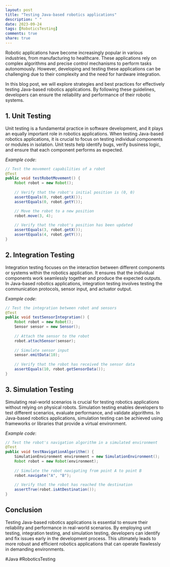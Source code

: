 ```yaml
---
layout: post
title: "Testing Java-based robotics applications"
description: " "
date: 2023-09-24
tags: [RoboticsTesting]
comments: true
share: true
---
```


Robotic applications have become increasingly popular in various industries, from manufacturing to healthcare. These applications rely on complex algorithms and precise control mechanisms to perform tasks autonomously. However, developing and testing these applications can be challenging due to their complexity and the need for hardware integration.

In this blog post, we will explore strategies and best practices for effectively testing Java-based robotics applications. By following these guidelines, developers can ensure the reliability and performance of their robotic systems.

## 1. Unit Testing
Unit testing is a fundamental practice in software development, and it plays an equally important role in robotics applications. When testing Java-based robotics applications, it is crucial to focus on testing individual components or modules in isolation. Unit tests help identify bugs, verify business logic, and ensure that each component performs as expected.

*Example code*:
```java
// Test the movement capabilities of a robot
@Test
public void testRobotMovement() {
    Robot robot = new Robot();
    
    // Verify that the robot's initial position is (0, 0)
    assertEquals(0, robot.getX());
    assertEquals(0, robot.getY());

    // Move the robot to a new position
    robot.move(3, 4);
    
    // Verify that the robot's position has been updated
    assertEquals(3, robot.getX());
    assertEquals(4, robot.getY());
}
```

## 2. Integration Testing
Integration testing focuses on the interaction between different components or systems within the robotics application. It ensures that the individual components work seamlessly together and produce the expected outputs. In Java-based robotics applications, integration testing involves testing the communication protocols, sensor input, and actuator output.

*Example code*:
```java
// Test the integration between robot and sensors
@Test
public void testSensorIntegration() {
    Robot robot = new Robot();
    Sensor sensor = new Sensor();
    
    // Attach the sensor to the robot
    robot.attachSensor(sensor);
    
    // Simulate sensor input
    sensor.emitData(10);
    
    // Verify that the robot has received the sensor data
    assertEquals(10, robot.getSensorData());
}
```

## 3. Simulation Testing
Simulating real-world scenarios is crucial for testing robotics applications without relying on physical robots. Simulation testing enables developers to test different scenarios, evaluate performance, and validate algorithms. In Java-based robotics applications, simulation testing can be achieved using frameworks or libraries that provide a virtual environment.

*Example code*:
```java
// Test the robot's navigation algorithm in a simulated environment
@Test
public void testNavigationAlgorithm() {
    SimulationEnvironment environment = new SimulationEnvironment();
    Robot robot = new Robot(environment);
    
    // Simulate the robot navigating from point A to point B
    robot.navigate("A", "B");
    
    // Verify that the robot has reached the destination
    assertTrue(robot.isAtDestination());
}
```

## Conclusion

Testing Java-based robotics applications is essential to ensure their reliability and performance in real-world scenarios. By employing unit testing, integration testing, and simulation testing, developers can identify and fix issues early in the development process. This ultimately leads to more robust and efficient robotics applications that can operate flawlessly in demanding environments.

#Java #RoboticsTesting